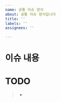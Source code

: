 ```yaml
---
name: 공통 이슈 양식
about: 공통 이슈 양식입니다
title: ''
labels: ''
assignees: ''

---
```


# 이슈 내용
>
# TODO
> *
